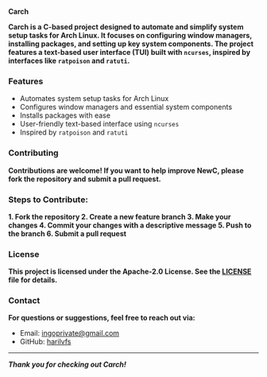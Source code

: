 <strong>Carch</strong>

<strong>**Carch** is a C-based project designed to automate and simplify system setup tasks for Arch Linux. It focuses on configuring window managers, installing packages, and setting up key system components. The project features a text-based user interface (TUI) built with `ncurses`, inspired by interfaces like `ratpoison` and `ratuti`. </strong>

### Features

- Automates system setup tasks for Arch Linux
- Configures window managers and essential system components
- Installs packages with ease
- User-friendly text-based interface using `ncurses`
- Inspired by `ratpoison` and `ratuti`

### Contributing

**Contributions are welcome! If you want to help improve NewC, please fork the repository and submit a pull request.**

### Steps to Contribute:
**1. Fork the repository
 2. Create a new feature branch
 3. Make your changes
 4. Commit your changes with a descriptive message
 5. Push to the branch
 6. Submit a pull request**

### License

**This project is licensed under the Apache-2.0 License. See the [LICENSE](LICENSE) file for details.**

### Contact

**For questions or suggestions, feel free to reach out via:**

- Email: ingoprivate@gmail.com
- GitHub: [harilvfs](https://github.com/harilvfs)

---

<strong> *Thank you for checking out Carch!* </strong>
